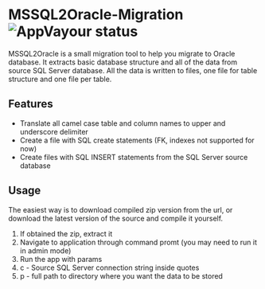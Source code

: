 # MSSQL2Oracle-Migration ![AppVayour status](https://ci.appveyor.com/api/projects/status/60wftquacksfgng6/branch/master?svg=true)


MSSQL2Oracle is a small migration tool to help you migrate to Oracle database. It extracts basic database structure and all of the data from source SQL Server database.  All the data is written to files, one file for table structure and one file per table. 

## Features
 - Translate all camel case table and column names to upper and underscore delimiter
 - Create a file with SQL create statements (FK, indexes not supported for now)
 - Create files with SQL INSERT statements from the SQL Server source database

## Usage
The easiest way is to download compiled zip version from the url, or download the latest version of the source and compile it yourself.

1. If obtained the zip, extract it
2. Navigate to application through command promt (you may need to run it in admin mode)
3. Run the app with params
 1. c - Source SQL Server connection string inside quotes
 2. p - full path to directory where you want the data to be stored
